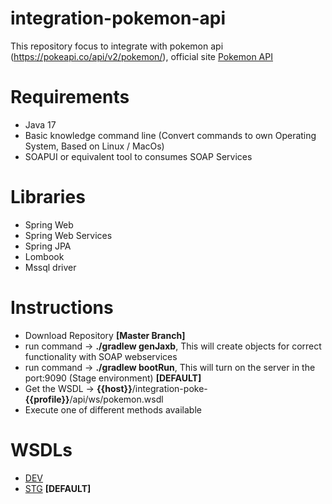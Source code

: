 # integration-pokemon-api
This repository focus to integrate with pokemon api (https://pokeapi.co/api/v2/pokemon/), official site [Pokemon API](https://pokeapi.co/)

# Requirements
- Java 17
- Basic knowledge command line (Convert commands to own Operating System, Based on Linux / MacOs)
- SOAPUI or equivalent tool to consumes SOAP Services

# Libraries
- Spring Web
- Spring Web Services
- Spring JPA
- Lombook
- Mssql driver

# Instructions
- Download Repository **[Master Branch]**
- run command -> **./gradlew genJaxb**, This will create objects for correct functionality with SOAP webservices
- run command -> **./gradlew bootRun**, This will turn on the server in the port:9090 (Stage environment) **[DEFAULT]**
- Get the WSDL -> **{{host}}**/integration-poke-**{{profile}}**/api/ws/pokemon.wsdl
- Execute one of different methods available

# WSDLs
- [DEV](http://localhost:8080/integration-poke-dev/api/ws/pokemon.wsdl)
- [STG](http://localhost:9090/integration-poke-stg/api/ws/pokemon.wsdl) **[DEFAULT]**
